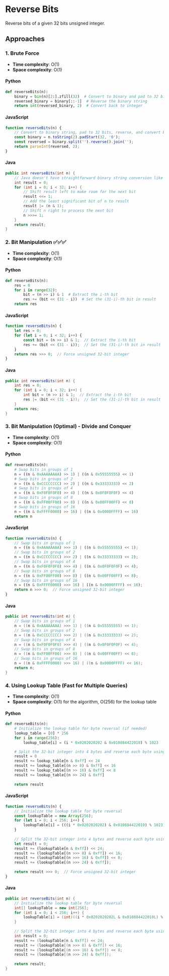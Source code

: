# Reverse Bits

Reverse bits of a given 32 bits unsigned integer.

## Approaches

### 1. Brute Force
- **Time complexity**: O(1)
- **Space complexity**: O(1)

#### Python
```python
def reverseBits(n):
    binary = bin(n)[2:].zfill(32)  # Convert to binary and pad to 32 bits
    reversed_binary = binary[::-1]  # Reverse the binary string
    return int(reversed_binary, 2)  # Convert back to integer
```

#### JavaScript
```javascript
function reverseBits(n) {
    // Convert to binary string, pad to 32 bits, reverse, and convert back to integer
    const binary = n.toString(2).padStart(32, '0');
    const reversed = binary.split('').reverse().join('');
    return parseInt(reversed, 2);
}
```

#### Java
```java
public int reverseBits(int n) {
    // Java doesn't have straightforward binary string conversion like Python
    int result = 0;
    for (int i = 0; i < 32; i++) {
        // Shift result left to make room for the next bit
        result <<= 1;
        // Add the least significant bit of n to result
        result |= (n & 1);
        // Shift n right to process the next bit
        n >>>= 1;
    }
    return result;
}
```

### 2. Bit Manipulation ✅✅✅

- **Time complexity**: O(1)
- **Space complexity**: O(1)

#### Python
```python
def reverseBits(n):
    res = 0
    for i in range(32):
        bit = (n >> i) & 1  # Extract the i-th bit
        res += (bit << (31 - i))  # Set the (31-i)-th bit in result
    return res
```

#### JavaScript
```javascript
function reverseBits(n) {
    let res = 0;
    for (let i = 0; i < 32; i++) {
        const bit = (n >> i) & 1;  // Extract the i-th bit
        res += (bit << (31 - i));  // Set the (31-i)-th bit in result
    }
    return res >>> 0;  // Force unsigned 32-bit integer
}
```

#### Java
```java
public int reverseBits(int n) {
    int res = 0;
    for (int i = 0; i < 32; i++) {
        int bit = (n >> i) & 1;  // Extract the i-th bit
        res |= (bit << (31 - i));  // Set the (31-i)-th bit in result
    }
    return res;
}
```

### 3. Bit Manipulation (Optimal) - Divide and Conquer
- **Time complexity**: O(1)
- **Space complexity**: O(1)

#### Python
```python
def reverseBits(n):
    # Swap bits in groups of 1
    n = ((n & 0xAAAAAAAA) >> 1) | ((n & 0x55555555) << 1)
    # Swap bits in groups of 2
    n = ((n & 0xCCCCCCCC) >> 2) | ((n & 0x33333333) << 2)
    # Swap bits in groups of 4
    n = ((n & 0xF0F0F0F0) >> 4) | ((n & 0x0F0F0F0F) << 4)
    # Swap bits in groups of 8
    n = ((n & 0xFF00FF00) >> 8) | ((n & 0x00FF00FF) << 8)
    # Swap bits in groups of 16
    n = ((n & 0xFFFF0000) >> 16) | ((n & 0x0000FFFF) << 16)
    return n
```

#### JavaScript
```javascript
function reverseBits(n) {
    // Swap bits in groups of 1
    n = ((n & 0xAAAAAAAA) >>> 1) | ((n & 0x55555555) << 1);
    // Swap bits in groups of 2
    n = ((n & 0xCCCCCCCC) >>> 2) | ((n & 0x33333333) << 2);
    // Swap bits in groups of 4
    n = ((n & 0xF0F0F0F0) >>> 4) | ((n & 0x0F0F0F0F) << 4);
    // Swap bits in groups of 8
    n = ((n & 0xFF00FF00) >>> 8) | ((n & 0x00FF00FF) << 8);
    // Swap bits in groups of 16
    n = ((n & 0xFFFF0000) >>> 16) | ((n & 0x0000FFFF) << 16);
    return n >>> 0;  // Force unsigned 32-bit integer
}
```

#### Java
```java
public int reverseBits(int n) {
    // Swap bits in groups of 1
    n = ((n & 0xAAAAAAAA) >>> 1) | ((n & 0x55555555) << 1);
    // Swap bits in groups of 2
    n = ((n & 0xCCCCCCCC) >>> 2) | ((n & 0x33333333) << 2);
    // Swap bits in groups of 4
    n = ((n & 0xF0F0F0F0) >>> 4) | ((n & 0x0F0F0F0F) << 4);
    // Swap bits in groups of 8
    n = ((n & 0xFF00FF00) >>> 8) | ((n & 0x00FF00FF) << 8);
    // Swap bits in groups of 16
    n = ((n & 0xFFFF0000) >>> 16) | ((n & 0x0000FFFF) << 16);
    return n;
}
```

### 4. Using Lookup Table (Fast for Multiple Queries)
- **Time complexity**: O(1)
- **Space complexity**: O(1) for the algorithm, O(256) for the lookup table

#### Python
```python
def reverseBits(n):
    # Initialize the lookup table for byte reversal (if needed)
    lookup_table = [0] * 256
    for i in range(256):
        lookup_table[i] = (i * 0x0202020202 & 0x010884422010) % 1023

    # Split the 32-bit integer into 4 bytes and reverse each byte using the lookup table
    result = 0
    result += lookup_table[n & 0xff] << 24
    result += lookup_table[(n >> 8) & 0xff] << 16
    result += lookup_table[(n >> 16) & 0xff] << 8
    result += lookup_table[(n >> 24) & 0xff]
    
    return result
```

#### JavaScript
```javascript
function reverseBits(n) {
    // Initialize the lookup table for byte reversal
    const lookupTable = new Array(256);
    for (let i = 0; i < 256; i++) {
        lookupTable[i] = (((i * 0x0202020202) & 0x010884422010) % 1023);
    }
    
    // Split the 32-bit integer into 4 bytes and reverse each byte using the lookup table
    let result = 0;
    result += (lookupTable[n & 0xff]) << 24;
    result += (lookupTable[(n >>> 8) & 0xff]) << 16;
    result += (lookupTable[(n >>> 16) & 0xff]) << 8;
    result += (lookupTable[(n >>> 24) & 0xff]);
    
    return result >>> 0;  // Force unsigned 32-bit integer
}
```

#### Java
```java
public int reverseBits(int n) {
    // Initialize the lookup table for byte reversal
    int[] lookupTable = new int[256];
    for (int i = 0; i < 256; i++) {
        lookupTable[i] = (int)((i * 0x0202020202L & 0x010884422010L) % 1023);
    }
    
    // Split the 32-bit integer into 4 bytes and reverse each byte using the lookup table
    int result = 0;
    result += (lookupTable[n & 0xff]) << 24;
    result += (lookupTable[(n >>> 8) & 0xff]) << 16;
    result += (lookupTable[(n >>> 16) & 0xff]) << 8;
    result += (lookupTable[(n >>> 24) & 0xff]);
    
    return result;
}
```
